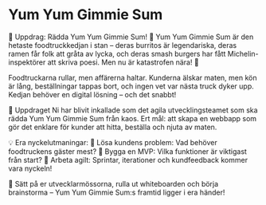 # Yum Yum Gimmie Sum

🍔 Uppdrag: Rädda Yum Yum Gimmie Sum! 🌮
Yum Yum Gimmie Sum är den hetaste foodtruckkedjan i stan – deras burritos är legendariska, deras ramen får folk att gråta av lycka, och deras smash burgers har fått Michelin-inspektörer att skriva poesi. Men nu är katastrofen nära! 🚨

Foodtruckarna rullar, men affärerna haltar. Kunderna älskar maten, men kön är lång, beställningar tappas bort, och ingen vet var nästa truck dyker upp. Kedjan behöver en digital lösning – och det snabbt!

🌟 Uppdraget
Ni har blivit inkallade som det agila utvecklingsteamet som ska rädda Yum Yum Gimmie Sum från kaos. Ert mål: att skapa en webbapp som gör det enklare för kunder att hitta, beställa och njuta av maten.

💡 Era nyckelutmaningar:
🔹 Lösa kundens problem: Vad behöver foodtruckens gäster mest?
🔹 Bygga en MVP: Vilka funktioner är viktigast från start?
🔹 Arbeta agilt: Sprintar, iterationer och kundfeedback kommer vara nyckeln!

🚀 Sätt på er utvecklarmössorna, rulla ut whiteboarden och börja brainstorma – Yum Yum Gimmie Sum:s framtid ligger i era händer!
